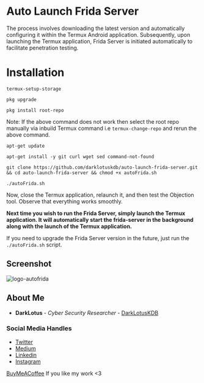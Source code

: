 # Auto Launch Frida Server
The process involves downloading the latest version and automatically configuring it within the Termux Android application. Subsequently, upon launching the Termux application, Frida Server is initiated automatically to facilitate penetration testing.

# Installation
```
termux-setup-storage
```
```
pkg upgrade
```
```
pkg install root-repo
```
Note: If the above command does not work then select the root repo manually via inbuild Termux command i.e ``` termux-change-repo ``` and rerun the above command. 
```
apt-get update
```
```
apt-get install -y git curl wget sed command-not-found
```
```
git clone https://github.com/darklotuskdb/auto-launch-frida-server.git && cd auto-launch-frida-server && chmod +x autoFrida.sh
```
```
./autoFrida.sh
```
Now, close the Termux application, relaunch it, and then test the Objection tool. Observe that everything works smoothly.

**Next time you wish to run the Frida Server, simply launch the Termux application. It will automatically start the frida-server in the background along with the launch of the Termux application.**

If you need to upgrade the Frida Server version in the future, just run the ``` ./autoFrida.sh ``` script.


## Screenshot
![logo-autofrida](https://github.com/darklotuskdb/auto-launch-frida-server/assets/29382875/47b73d38-b216-4ff3-ae35-0571b02fcb92)


## About Me

* **DarkLotus** - *Cyber Security Researcher* - [DarkLotusKDB](https://github.com/darklotuskdb)

### Social Media Handles
* [Twitter](https://twitter.com/darklotuskdb)
* [Medium](https://medium.com/@darklotus)
* [Linkedin](https://www.linkedin.com/in/kamaldeepbhati/)
* [Instagram](https://www.instagram.com/kamaldeepbhati/)

[BuyMeACoffee](https://www.buymeacoffee.com/darklotus) If you like my work <3

